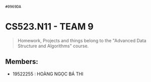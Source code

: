 `#0969DA`
# CS523.N11 - TEAM 9
>Homework, Projects and things belong to the "Advanced Data Structure and Algorithms" course.

## Members:
  - 19522255  : HOÀNG NGỌC BÁ THI
